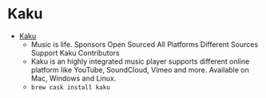 # Kaku
- [Kaku](https://kaku.rocks/)
  -  Music is life. Sponsors Open Sourced All Platforms Different Sources Support Kaku Contributors
  - Kaku is an highly integrated music player supports different online platform like YouTube, SoundCloud, Vimeo and more. Available on Mac, Windows and Linux.
  - `brew cask install kaku`

